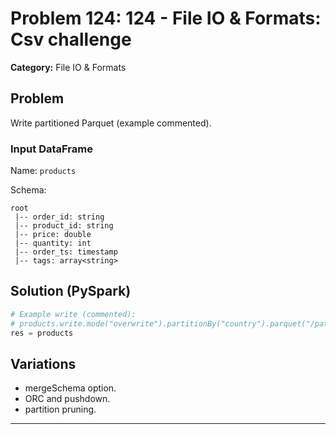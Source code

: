 # Problem 124: 124 - File IO & Formats: Csv challenge

**Category:** File IO & Formats

## Problem
Write partitioned Parquet (example commented).

### Input DataFrame
Name: `products`

Schema:
```
root
 |-- order_id: string
 |-- product_id: string
 |-- price: double
 |-- quantity: int
 |-- order_ts: timestamp
 |-- tags: array<string>
```

## Solution (PySpark)
```python
# Example write (commented):
# products.write.mode("overwrite").partitionBy("country").parquet("/path/out") 
res = products
```

## Variations
- mergeSchema option.
- ORC and pushdown.
- partition pruning.

---

